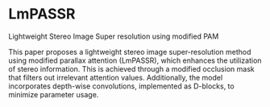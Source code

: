 # LmPASSR
Lightweight Stereo Image Super resolution using modified PAM 

This paper proposes a lightweight stereo image super-resolution method using modified parallax attention (LmPASSR), which enhances the utilization of stereo information. This is achieved through a modified occlusion mask that filters out irrelevant attention values. Additionally, the model incorporates depth-wise convolutions, implemented as D-blocks, to minimize parameter usage.
